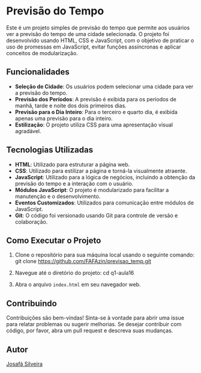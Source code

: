 # Previsão do Tempo

Este é um projeto simples de previsão do tempo que permite aos usuários ver a previsão do tempo de uma cidade selecionada. O projeto foi desenvolvido usando HTML, CSS e JavaScript, com o objetivo de praticar o uso de promessas em JavaScript, evitar funções assíncronas e aplicar conceitos de modularização.

## Funcionalidades

- **Seleção de Cidade**: Os usuários podem selecionar uma cidade para ver a previsão do tempo.
- **Previsão dos Períodos**: A previsão é exibida para os períodos de manhã, tarde e noite dos dois primeiros dias.
- **Previsão para o Dia Inteiro**: Para o terceiro e quarto dia, é exibida apenas uma previsão para o dia inteiro.
- **Estilização**: O projeto utiliza CSS para uma apresentação visual agradável.

## Tecnologias Utilizadas

- **HTML**: Utilizado para estruturar a página web.
- **CSS**: Utilizado para estilizar a página e torná-la visualmente atraente.
- **JavaScript**: Utilizado para a lógica de negócios, incluindo a obtenção da previsão do tempo e a interação com o usuário.
- **Módulos JavaScript**: O projeto é modularizado para facilitar a manutenção e o desenvolvimento.
- **Eventos Customizados**: Utilizados para comunicação entre módulos de JavaScript.
- **Git**: O código foi versionado usando Git para controle de versão e colaboração.

## Como Executar o Projeto

1. Clone o repositório para sua máquina local usando o seguinte comando:
   git clone https://github.com/FAFAzin/previsao_temp.git

2. Navegue até o diretório do projeto:
   cd q1-aula16

3. Abra o arquivo `index.html` em seu navegador web.

## Contribuindo

Contribuições são bem-vindas! Sinta-se à vontade para abrir uma issue para relatar problemas ou sugerir melhorias. Se desejar contribuir com código, por favor, abra um pull request e descreva suas mudanças.

## Autor

[Josafá Silveira](https://github.com/FAFAzin)
